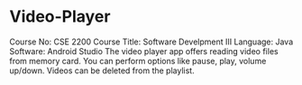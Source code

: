 # Video-Player
Course No: CSE 2200 Course Title: Software Develpment III Language: Java Software: Android Studio
The video player app offers reading video files from memory card. You can perform options like pause, play, volume up/down. Videos can be deleted from the playlist.
